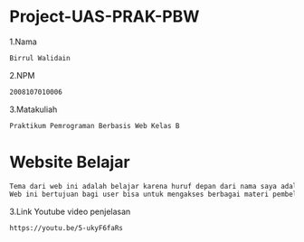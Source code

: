 # Project-UAS-PRAK-PBW

1.Nama

```bash
Birrul Walidain
```

2.NPM

```bash
2008107010006
```

3.Matakuliah

```bash
Praktikum Pemrograman Berbasis Web Kelas B
```

# Website Belajar
```bash
Tema dari web ini adalah belajar karena huruf depan dari nama saya adalah B.
Web ini bertujuan bagi user bisa untuk mengakses berbagai materi pembelajaran yang tersedia di dalamnya.
```

3.Link Youtube video penjelasan 

```bash
https://youtu.be/5-ukyF6faRs
```

